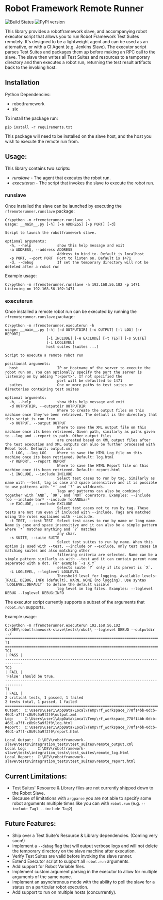 # Robot Framework Remote Runner

[![Build Status](https://gitlab.com/chrisBrookes93/robotframework-remoterunner/badges/develop/pipeline.svg)](https://gitlab.com/chrisBrookes93/robotframework-remoterunner)
[![PyPI version](https://badge.fury.io/py/robotframework-remoterunner.svg)](https://badge.fury.io/py/robotframework-remoterunner)

This library provides a robotframework slave, and accompanying robot executor script that allows you to run 
Robot Framework Test Suites remotely. It's designed to be a lightweight agent and can be used as an alternative, 
or with a CI Agent (e.g. Jenkins Slave). The executor script parses Test Suites and packages them up before making an RPC 
call to the slave. The slave then writes all Test Suites and resources to a temporary directory and then executes a 
robot run, returning the test result artifacts back to the invoking host.

## Installation

Python Dependencies:
* robotframework
* six

To install the package run:
```text
pip install -r requirements.txt
```
This package will need to be installed on the slave host, and the host you wish to execute the remote run from.

## Usage:
This library contains two scripts:
* *runslave* - The agent that executes the robot run.
* *executerun* - The script that invokes the slave to execute the robot run.

### runslave

Once installed the slave can be launched by executing the ```rfremoterunner.runslave``` package:
```text
C:\python -m rfremoterunner.runslave -h
usage: __main__.py [-h] [-a ADDRESS] [-p PORT] [-d]

Script to launch the robotframework slave.

optional arguments:
  -h, --help            show this help message and exit
  -a ADDRESS, --address ADDRESS
                        Address to bind to. Default is localhost
  -p PORT, --port PORT  Port to listen on. Default is 1471
  -d, --debug           If set the temporary directory will not be deleted after a robot run
```
Example usage:
```text
C:\python -m rfremoterunner.runslave -a 192.168.56.102 -p 1471
Listening on 192.168.56.102:1471
```

### executerun
Once installed a remote robot run can be executed by running the ````rfremoterunner.runslave```` package:
```text
C:\python -m rfremoterunner.executerun -h
usage: __main__.py [-h] [-d OUTPUTDIR] [-o OUTPUT] [-l LOG] [-r REPORT]
                   [-i INCLUDE] [-e EXCLUDE] [-t TEST] [-s SUITE]
                   [-L LOGLEVEL]
                   host suites [suites ...]

Script to execute a remote robot run

positional arguments:
  host                  IP or Hostname of the server to execute the robot run on. You can optionally specify the port the server is listening on by adding ":<port>". If not specified the
                        port will be defaulted to 1471
  suites                One or more paths to test suites or directories containing test suites

optional arguments:
  -h, --help            show this help message and exit
  -d OUTPUTDIR, --outputdir OUTPUTDIR
                        Where to create the output files on this machine once they've been retrieved. The default is the directory that this script is run from
  -o OUTPUT, --output OUTPUT
                        Where to save the XML output file on this machine once its been retrieved. Given path, similarly as paths given to --log and --report is path. Other output files
                        are created based on XML output files after the test execution and XML outputs can also be further processed with Rebot tool. Default: output.xml
  -l LOG, --log LOG     Where to save the HTML Log file on this machine once its been retrieved. Default: log.html
  -r REPORT, --report REPORT
                        Where to save the HTML Report file on this machine once its been retrieved. Default: report.html
  -i INCLUDE, --include INCLUDE
                        Select test cases to run by tag. Similarly as name with --test, tag is case and space insensitive and it is possible to use patterns with `*` and `?` as wildcards.
                        Tags and patterns can also be combined together with `AND`, `OR`, and `NOT` operators. Examples: --include foo --include bar* --include fooANDbar*
  -e EXCLUDE, --exclude EXCLUDE
                        Select test cases not to run by tag. These tests are not run even if included with --include. Tags are matched using the rules explained with --include.
  -t TEST, --test TEST  Select test cases to run by name or long name. Name is case and space insensitive and it can also be a simple pattern where `*` matches anything and `?` matches
                        any char.
  -s SUITE, --suite SUITE
                        Select test suites to run by name. When this option is used with --test, --include or --exclude, only test cases in matching suites and also matching other
                        filtering criteria are selected. Name can be a simple pattern similarly as with --test and it can contain parent name separated with a dot. For example `-s X.Y`
                        selects suite `Y` only if its parent is `X`.
  -L LOGLEVEL, --loglevel LOGLEVEL
                        Threshold level for logging. Available levels: TRACE, DEBUG, INFO (default), WARN, NONE (no logging). Use syntax `LOGLEVEL:DEFAULT` to define the default visible
                        log level in log files. Examples: --loglevel DEBUG --loglevel DEBUG:INFO
```
The executor script currently supports a subset of the arguments that ```robot.run``` supports.

Example usage:
```text
C:\python -m rfremoterunner.executerun 192.168.56.102 C:\DEV\robotframework-slave\tests\robot\ --loglevel DEBUG --outputdir ../
==============================================================================
T1                                                                            
==============================================================================
TC1                                                                   | PASS |
------------------------------------------------------------------------------
TC2                                                                   | FAIL |
'False' should be true.
------------------------------------------------------------------------------
T1                                                                    | FAIL |
2 critical tests, 1 passed, 1 failed
2 tests total, 1 passed, 1 failed
==============================================================================
Output:  C:\Users\user1\AppData\Local\Temp\rf_workspace_778f14bb-0dcb-46d1-a7ff-c8b9c5a9f2f0\output.xml
Log:     C:\Users\user1\AppData\Local\Temp\rf_workspace_778f14bb-0dcb-46d1-a7ff-c8b9c5a9f2f0\log.html
Report:  C:\Users\user1\AppData\Local\Temp\rf_workspace_778f14bb-0dcb-46d1-a7ff-c8b9c5a9f2f0\report.html

Local Output:  C:\DEV\robotframework-slave\tests\integration_tests\test_suites\remote_output.xml
Local Log:     C:\DEV\robotframework-slave\tests\integration_tests\test_suites\remote_log.html
Local Report:  C:\DEV\robotframework-slave\tests\integration_tests\test_suites\remote_report.html
```

## Current Limitations:
- Test Suites' Resource & Library files are not currently shipped down to the Robot Slave. 
- Because of limitations with ```argparse``` you are not able to specify some robot arguments multiple times like you can 
with ```robot.run``` (e.g. ```--include Tag1 --include Tag2```)

## Future Features:
- Ship over a Test Suite's Resource & Library dependencies. (Coming very soon!)
- Implement a ``--debug`` flag that will output verbose logs and will not delete the temporary directory on the slave 
machine after execution.
- Verify Test Suites are valid before invoking the slave runner.
- Extend Executor script to support all ```robot.run``` arguments.
- Add support for Robot Variable files.
- Implement custom argument parsing in the executor to allow for multiple arguments of the same name.
- Implement an asynchronous mode with the ability to poll the slave for a status on a particular robot execution.
- Add support to run on multiple hosts (concurrently).
